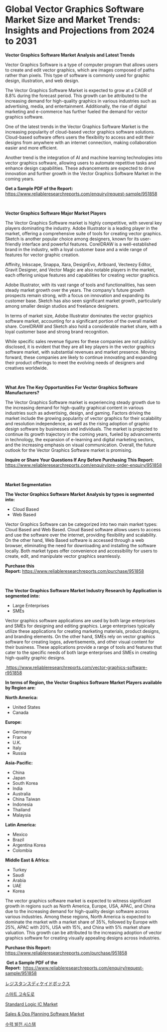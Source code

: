 <p><h1>Global Vector Graphics Software Market Size and Market Trends: Insights and Projections from 2024 to 2031</h1></p><p><strong>Vector Graphics Software Market Analysis and Latest Trends</strong></p>
<p><p>Vector Graphics Software is a type of computer program that allows users to create and edit vector graphics, which are images composed of paths rather than pixels. This type of software is commonly used for graphic design, illustration, and web design.</p><p>The Vector Graphics Software Market is expected to grow at a CAGR of 8.8% during the forecast period. This growth can be attributed to the increasing demand for high-quality graphics in various industries such as advertising, media, and entertainment. Additionally, the rise of digital marketing and e-commerce has further fueled the demand for vector graphics software.</p><p>One of the latest trends in the Vector Graphics Software Market is the increasing popularity of cloud-based vector graphics software solutions. Cloud-based software offers users the flexibility to access and edit their designs from anywhere with an internet connection, making collaboration easier and more efficient.</p><p>Another trend is the integration of AI and machine learning technologies into vector graphics software, allowing users to automate repetitive tasks and enhance design capabilities. These advancements are expected to drive innovation and further growth in the Vector Graphics Software Market in the coming years.</p></p>
<p><strong>Get a Sample PDF of the Report:&nbsp;</strong> <a href="https://www.reliableresearchreports.com/enquiry/request-sample/951858">https://www.reliableresearchreports.com/enquiry/request-sample/951858</a></p>
<p>&nbsp;</p>
<p><strong>Vector Graphics Software Major Market Players</strong></p>
<p><p>The Vector Graphics Software market is highly competitive, with several key players dominating the industry. Adobe Illustrator is a leading player in the market, offering a comprehensive suite of tools for creating vector graphics. Sketch is another popular choice among designers, known for its user-friendly interface and powerful features. CorelDRAW is a well-established brand in the industry, with a loyal customer base and a wide range of features for vector graphic creation.</p><p>Affinity, Inkscape, Snappa, Xara, DesignEvo, Artboard, Vecteezy Editor, Gravit Designer, and Vector Magic are also notable players in the market, each offering unique features and capabilities for creating vector graphics.</p><p>Adobe Illustrator, with its vast range of tools and functionalities, has seen steady market growth over the years. The company's future growth prospects remain strong, with a focus on innovation and expanding its customer base. Sketch has also seen significant market growth, particularly among smaller design studios and freelance designers.</p><p>In terms of market size, Adobe Illustrator dominates the vector graphics software market, accounting for a significant portion of the overall market share. CorelDRAW and Sketch also hold a considerable market share, with a loyal customer base and strong brand recognition.</p><p>While specific sales revenue figures for these companies are not publicly disclosed, it is evident that they are all key players in the vector graphics software market, with substantial revenues and market presence. Moving forward, these companies are likely to continue innovating and expanding their product offerings to meet the evolving needs of designers and creatives worldwide.</p></p>
<p>&nbsp;</p>
<p><strong>What Are The Key Opportunities For Vector Graphics Software Manufacturers?</strong></p>
<p><p>The Vector Graphics Software market is experiencing steady growth due to the increasing demand for high-quality graphical content in various industries such as advertising, design, and gaming. Factors driving the market include the growing popularity of vector graphics for their scalability and resolution independence, as well as the rising adoption of graphic design software by businesses and individuals. The market is projected to continue its growth trajectory in the coming years, fueled by advancements in technology, the expansion of e-learning and digital marketing sectors, and the increasing emphasis on visual communication. Overall, the future outlook for the Vector Graphics Software market is promising.</p></p>
<p><strong>Inquire or Share Your Questions If Any Before Purchasing This Report:</strong> <a href="https://www.reliableresearchreports.com/enquiry/pre-order-enquiry/951858">https://www.reliableresearchreports.com/enquiry/pre-order-enquiry/951858</a></p>
<p>&nbsp;</p>
<p><strong>Market Segmentation</strong></p>
<p><strong>The Vector Graphics Software Market Analysis by types is segmented into:</strong></p>
<p><ul><li>Cloud Based</li><li>Web Based</li></ul></p>
<p><p>Vector Graphics Software can be categorized into two main market types: Cloud Based and Web Based. Cloud Based software allows users to access and use the software over the internet, providing flexibility and scalability. On the other hand, Web Based software is accessed through a web browser, eliminating the need for downloading and installing the software locally. Both market types offer convenience and accessibility for users to create, edit, and manipulate vector graphics seamlessly.</p></p>
<p><strong>Purchase this Report:&nbsp;</strong><a href="https://www.reliableresearchreports.com/purchase/951858">https://www.reliableresearchreports.com/purchase/951858</a></p>
<p>&nbsp;</p>
<p><strong>The Vector Graphics Software Market Industry Research by Application is segmented into:</strong></p>
<p><ul><li>Large Enterprises</li><li>SMEs</li></ul></p>
<p><p>Vector graphics software applications are used by both large enterprises and SMEs for designing and editing graphics. Large enterprises typically utilize these applications for creating marketing materials, product designs, and branding elements. On the other hand, SMEs rely on vector graphics software for creating logos, advertisements, and other visual content for their business. These applications provide a range of tools and features that cater to the specific needs of both large enterprises and SMEs in creating high-quality graphic designs.</p></p>
<p><a href="https://www.reliableresearchreports.com/vector-graphics-software-r951858">&nbsp;https://www.reliableresearchreports.com/vector-graphics-software-r951858</a></p>
<p><strong>In terms of Region, the Vector Graphics Software Market Players available by Region are:</strong></p>
<p>
    <p> <strong> North America: </strong>
        <ul>
            <li>United States</li>
            <li>Canada</li>
        </ul>
        </p> 
    <p> <strong> Europe: </strong>
        <ul>
            <li>Germany</li>
            <li>France</li>
            <li>U.K.</li>
            <li>Italy</li>
            <li>Russia</li>
        </ul>
        </p> 
    <p> <strong> Asia-Pacific: </strong>
        <ul>
            <li>China</li>
            <li>Japan</li>
            <li>South Korea</li>
            <li>India</li>
            <li>Australia</li>
            <li>China Taiwan</li>
            <li>Indonesia</li>
            <li>Thailand</li>
            <li>Malaysia</li>
        </ul>
        </p> 
    <p> <strong> Latin America: </strong>
        <ul>
            <li>Mexico</li>
            <li>Brazil</li>
            <li>Argentina Korea</li>
            <li>Colombia</li>
        </ul>
        </p> 
    <p> <strong> Middle East & Africa: </strong>
        <ul>
            <li>Turkey</li>
            <li>Saudi</li>
            <li>Arabia</li>
            <li>UAE</li>
            <li>Korea</li>
        </ul>
    </p>
    </p>
<p><p>The vector graphics software market is expected to witness significant growth in regions such as North America, Europe, USA, APAC, and China due to the increasing demand for high-quality design software across various industries. Among these regions, North America is expected to dominate the market with a market share of 35%, followed by Europe with 25%, APAC with 20%, USA with 15%, and China with 5% market share valuation. This growth can be attributed to the increasing adoption of vector graphics software for creating visually appealing designs across industries.</p></p>
<p><strong>Purchase this Report: </strong><a href="https://www.reliableresearchreports.com/purchase/951858">https://www.reliableresearchreports.com/purchase/951858</a></p>
<p>&nbsp;<strong>Get a Sample PDF of the Report:&nbsp;&nbsp;</strong><a href="https://www.reliableresearchreports.com/enquiry/request-sample/951858">https://www.reliableresearchreports.com/enquiry/request-sample/951858</a></p>
<p><strong></strong></p>
<p><p><a href="https://medium.com/@sebastianhodges1/%E6%8A%B5%E6%8A%97%E6%80%A7%E3%83%87%E3%82%B1%E3%83%BC%E3%83%89%E3%83%9C%E3%83%83%E3%82%AF%E3%82%B9%E5%B8%82%E5%A0%B4%E5%B1%95%E6%9C%9B-%E6%A5%AD%E7%95%8C%E3%81%AE%E6%A6%82%E8%A6%81%E3%81%A8%E4%BA%88%E6%B8%AC-2024%E5%B9%B4%E3%81%8B%E3%82%892031%E5%B9%B4%E3%81%BE%E3%81%A7-4ee2aa89fcf9">レジスタンスディケイドボックス</a></p><p><a href="https://medium.com/@fosterfahey1971/%EC%8A%A4%EB%A7%88%ED%8A%B8-%EB%AA%A8%ED%84%B0%EC%9B%A8%EC%9D%B4-%EC%8B%9C%EC%9E%A5-%EA%B7%9C%EB%AA%A8-cagr-%ED%8A%B8%EB%A0%8C%EB%93%9C-2024-2030-1f75f6751865">스마트 고속도로</a></p><p><a href="https://www.linkedin.com/pulse/standard-logic-ic-market-report-reveals-latest-trends-growth-g6gve?trackingId=Ek6DLmayrtYtWwBhvnBZFQ%3D%3D">Standard Logic IC Market</a></p><p><a href="https://github.com/gracielawharr/Market-Research-Report-List-1/blob/main/sales-ops-planning-software-market.md">Sales & Ops Planning Software Market</a></p><p><a href="https://medium.com/@thadnader1941/%EC%88%98%EB%A0%A5-%EB%B0%9C%EC%A0%84-%EC%8B%9C%EC%8A%A4%ED%85%9C-%EC%8B%9C%EC%9E%A5-%EC%A2%85%EB%A5%98-%EC%9D%91%EC%9A%A9-%EB%B0%8F-%EC%A7%80%EB%A6%AC%EC%97%90-%EB%8C%80%ED%95%9C-%ED%8F%AC%EA%B4%84%EC%A0%81-%ED%8F%89%EA%B0%80-38f0986c76c0">수력 발전 시스템</a></p></p>
